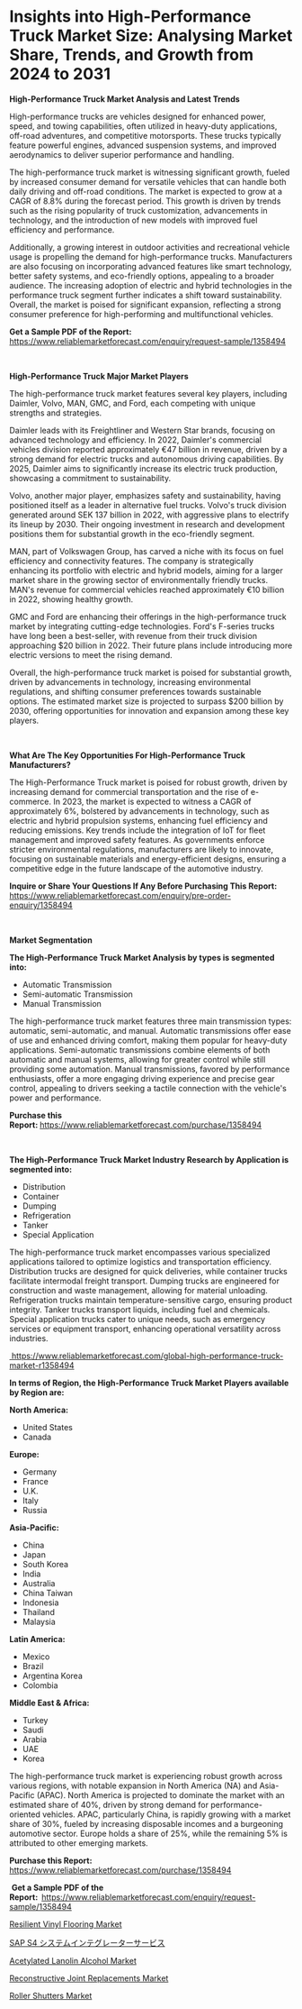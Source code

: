 <p><h1>Insights into High-Performance Truck Market Size: Analysing Market Share, Trends, and Growth from 2024 to 2031</h1></p><p><strong>High-Performance Truck Market Analysis and Latest Trends</strong></p>
<p><p>High-performance trucks are vehicles designed for enhanced power, speed, and towing capabilities, often utilized in heavy-duty applications, off-road adventures, and competitive motorsports. These trucks typically feature powerful engines, advanced suspension systems, and improved aerodynamics to deliver superior performance and handling.</p><p>The high-performance truck market is witnessing significant growth, fueled by increased consumer demand for versatile vehicles that can handle both daily driving and off-road conditions. The market is expected to grow at a CAGR of 8.8% during the forecast period. This growth is driven by trends such as the rising popularity of truck customization, advancements in technology, and the introduction of new models with improved fuel efficiency and performance.</p><p>Additionally, a growing interest in outdoor activities and recreational vehicle usage is propelling the demand for high-performance trucks. Manufacturers are also focusing on incorporating advanced features like smart technology, better safety systems, and eco-friendly options, appealing to a broader audience. The increasing adoption of electric and hybrid technologies in the performance truck segment further indicates a shift toward sustainability. Overall, the market is poised for significant expansion, reflecting a strong consumer preference for high-performing and multifunctional vehicles.</p></p>
<p><strong>Get a Sample PDF of the Report:&nbsp;</strong> <a href="https://www.reliablemarketforecast.com/enquiry/request-sample/1358494">https://www.reliablemarketforecast.com/enquiry/request-sample/1358494</a></p>
<p>&nbsp;</p>
<p><strong>High-Performance Truck Major Market Players</strong></p>
<p><p>The high-performance truck market features several key players, including Daimler, Volvo, MAN, GMC, and Ford, each competing with unique strengths and strategies. </p><p>Daimler leads with its Freightliner and Western Star brands, focusing on advanced technology and efficiency. In 2022, Daimler's commercial vehicles division reported approximately €47 billion in revenue, driven by a strong demand for electric trucks and autonomous driving capabilities. By 2025, Daimler aims to significantly increase its electric truck production, showcasing a commitment to sustainability.</p><p>Volvo, another major player, emphasizes safety and sustainability, having positioned itself as a leader in alternative fuel trucks. Volvo's truck division generated around SEK 137 billion in 2022, with aggressive plans to electrify its lineup by 2030. Their ongoing investment in research and development positions them for substantial growth in the eco-friendly segment.</p><p>MAN, part of Volkswagen Group, has carved a niche with its focus on fuel efficiency and connectivity features. The company is strategically enhancing its portfolio with electric and hybrid models, aiming for a larger market share in the growing sector of environmentally friendly trucks. MAN's revenue for commercial vehicles reached approximately €10 billion in 2022, showing healthy growth.</p><p>GMC and Ford are enhancing their offerings in the high-performance truck market by integrating cutting-edge technologies. Ford's F-series trucks have long been a best-seller, with revenue from their truck division approaching $20 billion in 2022. Their future plans include introducing more electric versions to meet the rising demand.</p><p>Overall, the high-performance truck market is poised for substantial growth, driven by advancements in technology, increasing environmental regulations, and shifting consumer preferences towards sustainable options. The estimated market size is projected to surpass $200 billion by 2030, offering opportunities for innovation and expansion among these key players.</p></p>
<p>&nbsp;</p>
<p><strong>What Are The Key Opportunities For High-Performance Truck Manufacturers?</strong></p>
<p><p>The High-Performance Truck market is poised for robust growth, driven by increasing demand for commercial transportation and the rise of e-commerce. In 2023, the market is expected to witness a CAGR of approximately 6%, bolstered by advancements in technology, such as electric and hybrid propulsion systems, enhancing fuel efficiency and reducing emissions. Key trends include the integration of IoT for fleet management and improved safety features. As governments enforce stricter environmental regulations, manufacturers are likely to innovate, focusing on sustainable materials and energy-efficient designs, ensuring a competitive edge in the future landscape of the automotive industry.</p></p>
<p><strong>Inquire or Share Your Questions If Any Before Purchasing This Report:</strong> <a href="https://www.reliablemarketforecast.com/enquiry/pre-order-enquiry/1358494">https://www.reliablemarketforecast.com/enquiry/pre-order-enquiry/1358494</a></p>
<p>&nbsp;</p>
<p><strong>Market Segmentation</strong></p>
<p><strong>The High-Performance Truck Market Analysis by types is segmented into:</strong></p>
<p><ul><li>Automatic Transmission</li><li>Semi-automatic Transmission</li><li>Manual Transmission</li></ul></p>
<p><p>The high-performance truck market features three main transmission types: automatic, semi-automatic, and manual. Automatic transmissions offer ease of use and enhanced driving comfort, making them popular for heavy-duty applications. Semi-automatic transmissions combine elements of both automatic and manual systems, allowing for greater control while still providing some automation. Manual transmissions, favored by performance enthusiasts, offer a more engaging driving experience and precise gear control, appealing to drivers seeking a tactile connection with the vehicle's power and performance.</p></p>
<p><strong>Purchase this Report:&nbsp;</strong><a href="https://www.reliablemarketforecast.com/purchase/1358494">https://www.reliablemarketforecast.com/purchase/1358494</a></p>
<p>&nbsp;</p>
<p><strong>The High-Performance Truck Market Industry Research by Application is segmented into:</strong></p>
<p><ul><li>Distribution</li><li>Container</li><li>Dumping</li><li>Refrigeration</li><li>Tanker</li><li>Special Application</li></ul></p>
<p><p>The high-performance truck market encompasses various specialized applications tailored to optimize logistics and transportation efficiency. Distribution trucks are designed for quick deliveries, while container trucks facilitate intermodal freight transport. Dumping trucks are engineered for construction and waste management, allowing for material unloading. Refrigeration trucks maintain temperature-sensitive cargo, ensuring product integrity. Tanker trucks transport liquids, including fuel and chemicals. Special application trucks cater to unique needs, such as emergency services or equipment transport, enhancing operational versatility across industries.</p></p>
<p><a href="https://www.reliablemarketforecast.com/global-high-performance-truck-market-r1358494">&nbsp;https://www.reliablemarketforecast.com/global-high-performance-truck-market-r1358494</a></p>
<p><strong>In terms of Region, the High-Performance Truck Market Players available by Region are:</strong></p>
<p>
    <p> <strong> North America: </strong>
        <ul>
            <li>United States</li>
            <li>Canada</li>
        </ul>
        </p> 
    <p> <strong> Europe: </strong>
        <ul>
            <li>Germany</li>
            <li>France</li>
            <li>U.K.</li>
            <li>Italy</li>
            <li>Russia</li>
        </ul>
        </p> 
    <p> <strong> Asia-Pacific: </strong>
        <ul>
            <li>China</li>
            <li>Japan</li>
            <li>South Korea</li>
            <li>India</li>
            <li>Australia</li>
            <li>China Taiwan</li>
            <li>Indonesia</li>
            <li>Thailand</li>
            <li>Malaysia</li>
        </ul>
        </p> 
    <p> <strong> Latin America: </strong>
        <ul>
            <li>Mexico</li>
            <li>Brazil</li>
            <li>Argentina Korea</li>
            <li>Colombia</li>
        </ul>
        </p> 
    <p> <strong> Middle East & Africa: </strong>
        <ul>
            <li>Turkey</li>
            <li>Saudi</li>
            <li>Arabia</li>
            <li>UAE</li>
            <li>Korea</li>
        </ul>
    </p>
    </p>
<p><p>The high-performance truck market is experiencing robust growth across various regions, with notable expansion in North America (NA) and Asia-Pacific (APAC). North America is projected to dominate the market with an estimated share of 40%, driven by strong demand for performance-oriented vehicles. APAC, particularly China, is rapidly growing with a market share of 30%, fueled by increasing disposable incomes and a burgeoning automotive sector. Europe holds a share of 25%, while the remaining 5% is attributed to other emerging markets.</p></p>
<p><strong>Purchase this Report: </strong><a href="https://www.reliablemarketforecast.com/purchase/1358494">https://www.reliablemarketforecast.com/purchase/1358494</a></p>
<p>&nbsp;<strong>Get a Sample PDF of the Report:&nbsp;&nbsp;</strong><a href="https://www.reliablemarketforecast.com/enquiry/request-sample/1358494">https://www.reliablemarketforecast.com/enquiry/request-sample/1358494</a></p>
<p><strong></strong></p>
<p><p><a href="https://issuu.com/reportprime-2/docs/resilient-vinyl-flooring-market-siz_e03eefd5735571">Resilient Vinyl Flooring Market</a></p><p><a href="https://medium.com/@hattietromp/sap-s4-systems-integrator-services-market-%E3%81%AF-%E3%82%B3%E3%82%B9%E3%83%88%E7%AE%A1%E7%90%86%E3%81%A8%E5%8A%B9%E7%8E%87%E5%90%91%E4%B8%8A%E3%82%92%E5%84%AA%E5%85%88%E3%81%97%E3%81%BE%E3%81%99-%E3%81%95%E3%82%89%E3%81%AB-%E5%A0%B1%E5%91%8A%E6%9B%B8%E3%81%AF%E5%B8%82%E5%A0%B4%E3%81%AE%E9%9C%80%E8%A6%81%E9%9D%A2%E3%81%A8%E4%BE%9B%E7%B5%A6%E9%9D%A2%E3%81%AE%E4%B8%A1%E6%96%B9%E3%82%92%E3%82%AB%E3%83%90%E3%83%BC%E3%81%97%E3%81%A6%E3%81%84%E3%81%BE%E3%81%99-sap-63c66a86a1f1">SAP S4 システムインテグレーターサービス</a></p><p><a href="https://www.linkedin.com/pulse/acetylated-lanolin-alcohol-market-size-segmentation-trends-growth-bsqfe?trackingId=kt3DcLKMTZSJ%2FBH7j7h%2FMw%3D%3D">Acetylated Lanolin Alcohol Market</a></p><p><a href="https://github.com/mabutironaldo/Market-Research-Report-List-6/blob/main/reconstructive-joint-replacements-market.md">Reconstructive Joint Replacements Market</a></p><p><a href="https://issuu.com/reportprime-2/docs/roller-shutters-market-size-2030.pp_1dc682d18e0843">Roller Shutters Market</a></p></p>